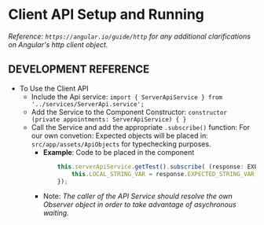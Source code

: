 # Client API Setup and Running

*Reference: `https://angular.io/guide/http` for any additional clarifications on Angular's http client object.*

## DEVELOPMENT REFERENCE
* To Use the Client API 
  * Include the Api service: `import { ServerApiService } from '../services/ServerApi.service';`
  * Add the Service to the Component Constructor: `constructor (private appointments: ServerApiService) { }`
  * Call the Service and add the appropriate `.subscribe()` function: For our own convetion: Expected objects will be placed in: `src/app/assets/ApiObjects` for typechecking purposes.
    * **Example**: Code to be placed in the component 
        ```javascript
            this.serverApiService.getTest().subscribe( (response: EXPECTED_OBJECT_TYPE) => {
                this.LOCAL_STRING_VAR = response.EXPECTED_STRING_VAR;
            }); 
        ```
    * Note: *The caller of the API Service should resolve the own Observer object in order to take advantage of asychronous waiting.*
<!-- TODO:
* To Add a new Client API. -->